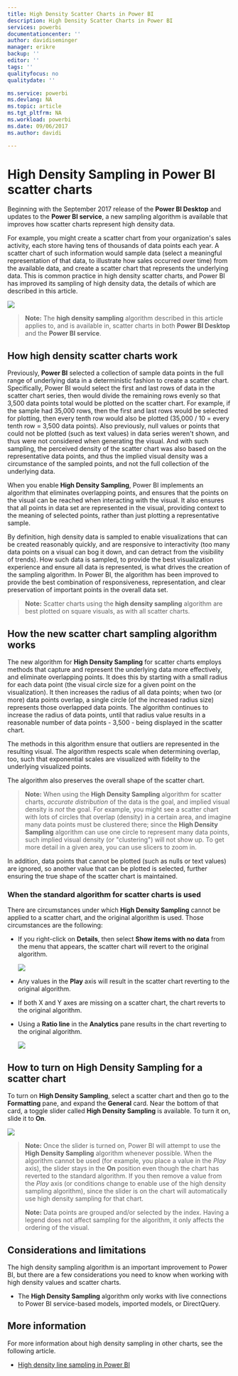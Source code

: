 ```yaml
---
title: High Density Scatter Charts in Power BI
description: High Density Scatter Charts in Power BI
services: powerbi
documentationcenter: ''
author: davidiseminger
manager: erikre
backup: ''
editor: ''
tags: ''
qualityfocus: no
qualitydate: ''

ms.service: powerbi
ms.devlang: NA
ms.topic: article
ms.tgt_pltfrm: NA
ms.workload: powerbi
ms.date: 09/06/2017
ms.author: davidi

---
```

# High Density Sampling in Power BI scatter charts
Beginning with the September 2017 release of the **Power BI Desktop** and updates to the **Power BI service**, a new sampling algorithm is available that improves how scatter charts represent high density data.

For example, you might create a scatter chart from your organization's sales activity, each store having tens of thousands of data points each year. A scatter chart of such information would sample data (select a meaningful representation of that data, to illustrate how sales occurred over time) from the available data, and create a scatter chart that represents the underlying data. This is common practice in high density scatter charts, and Power BI has improved its sampling of high density data, the details of which are described in this article.

![](media/desktop-high-density-scatter-charts/high-density-scatter-charts_01.png)

> **Note:** The **high density sampling** algorithm described in this article applies to, and is available in, scatter charts in both **Power BI Desktop** and the **Power BI service**.
> 
> 

## How high density scatter charts work
Previously, **Power BI** selected a collection of sample data points in the full range of underlying data in a deterministic fashion to create a scatter chart. Specifically, Power BI would select the first and last rows of data in the scatter chart series, then would divide the remaining rows evenly so that 3,500 data points total would be plotted on the scatter chart. For example, if the sample had 35,000 rows, then the first and last rows would be selected for plotting, then every tenth row would also be plotted (35,000 / 10 = every tenth row = 3,500 data points). Also previously, null values or points that could not be plotted (such as text values) in data series weren't shown, and thus were not considered when generating the visual. And with such sampling, the perceived density of the scatter chart was also based on the representative data points, and thus the implied visual density was a circumstance of the sampled points, and not the full collection of the underlying data.

When you enable **High Density Sampling**, Power BI implements an algorithm that eliminates overlapping points, and ensures that the points on the visual can be reached when interacting with the visual. It also ensures that all  points in data set are represented in the visual, providing context to the meaning of selected points, rather than just plotting a representative sample.

By definition, high density data is sampled to enable visualizations that can be created reasonably quickly, and are responsive to interactivity (too many data points on a visual can bog it down, and can detract from the visibility of trends). How such data is sampled, to provide the best visualization experience and ensure all data is represented, is what drives the creation of the sampling algorithm. In Power BI, the algorithm has been improved to provide the best combination of responsiveness, representation, and clear preservation of important points in the overall data set.

> **Note:** Scatter charts using the **high density sampling** algorithm are best plotted on square visuals, as with all scatter charts.
> 
> 

## How the new scatter chart sampling algorithm works
The new algorithm for **High Density Sampling** for scatter charts employs methods that capture and represent the underlying data more effectively, and eliminate overlapping points. It does this by starting with a small radius for each data point (the visual circle size for a given point on the visualization). It then increases the radius of all data points; when two (or more) data points overlap, a single circle (of the increased radius size) represents those overlapped data points. The algorithm continues to increase the radius of data points, until that radius value results in a reasonable number of data points - 3,500 - being displayed in the scatter chart.

The methods in this algorithm ensure that outliers are represented in the resulting visual. The algorithm respects scale when determining overlap, too, such that exponential scales are visualized with fidelity to the underlying visualized points.

The algorithm also preserves the overall shape of the scatter chart.

> **Note:** When using the **High Density Sampling** algorithm for scatter charts, *accurate distribution* of the data is the goal, and implied visual density is *not* the goal. For example, you might see a scatter chart with lots of circles that overlap (density) in a certain area, and imagine many data points must be clustered there; since the **High Density Sampling** algorithm can use one circle to represent many data points, such implied visual density (or "clustering") will not show up. To get more detail in a given area, you can use slicers to zoom in.
> 
> 

In addition, data points that cannot be plotted (such as nulls or text values) are ignored, so another value that can be plotted is selected, further ensuring the true shape of the scatter chart is maintained.

### When the standard algorithm for scatter charts is used
There are circumstances under which **High Density Sampling** cannot be applied to a scatter chart, and the original algorithm is used. Those circumstances are the following:

* If you right-click on **Details**, then select **Show items with no data** from the menu that appears, the scatter chart will revert to the original algorithm.
  
  ![](media/desktop-high-density-scatter-charts/high-density-scatter-charts_02.png)
* Any values in the **Play** axis will result in the scatter chart reverting to the original algorithm.
* If both X and Y axes are missing on a scatter chart, the chart reverts to the original algorithm.
* Using a **Ratio line** in the **Analytics** pane results in the chart reverting to the original algorithm.
  
  ![](media/desktop-high-density-scatter-charts/high-density-scatter-charts_03.png)

## How to turn on **High Density Sampling** for a scatter chart
To turn on **High Density Sampling**, select a scatter chart and then go to the **Formatting** pane, and expand the **General** card. Near the bottom of that card, a toggle slider called **High Density Sampling** is available. To turn it on, slide it to **On**.

![](media/desktop-high-density-scatter-charts/high-density-scatter-charts_04.png)

> **Note:** Once the slider is turned on, Power BI will attempt to use the **High Density Sampling** algorithm whenever possible. When the algorithm cannot be used (for example, you place a value in the *Play* axis), the slider stays in the **On** position even though the chart has reverted to the standard algorithm. If you then remove a value from the *Play* axis (or conditions change to enable use of the high density sampling algorithm), since the slider is on the chart will automatically use high density sampling for that chart.
> 
> **Note:** Data points are grouped and/or selected by the index. Having a legend does not affect sampling for the algorithm, it only affects the ordering of the visual.
> 
> 

## Considerations and limitations
The high density sampling algorithm is an important improvement to Power BI, but there are a few considerations you need to know when working with high density values and scatter charts.

* The **High Density Sampling** algorithm only works with live connections to Power BI service-based models, imported models, or DirectQuery.

## More information
For more information about high density sampling in other charts, see the following article.

* [High density line sampling in Power BI](desktop-high-density-sampling.md)

